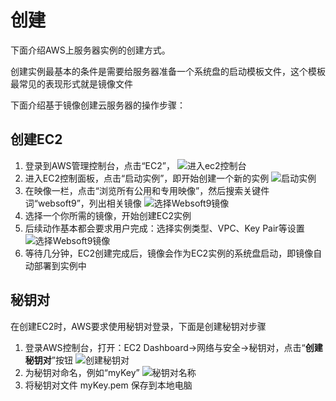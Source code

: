 # 创建

下面介绍AWS上服务器实例的创建方式。

创建实例最基本的条件是需要给服务器准备一个系统盘的启动模板文件，这个模板最常见的表现形式就是镜像文件

下面介绍基于镜像创建云服务器的操作步骤：

## 创建EC2

1. 登录到AWS管理控制台，点击“EC2”，
   ![进入ec2控制台](https://libs.websoft9.com/Websoft9/DocsPicture/en/aws/aws-ec2-websoft9.png)
2. 进入EC2控制面板，点击“启动实例”，即开始创建一个新的实例
   ![启动实例](https://libs.websoft9.com/Websoft9/DocsPicture/en/aws/aws-addec2-websoft9.png)
3. 在映像一栏，点击“浏览所有公用和专用映像”，然后搜索关键件词“websoft9”，列出相关镜像
   ![选择Websoft9镜像](https://libs.websoft9.com/Websoft9/DocsPicture/en/aws/aws-ec2image-websoft9.png)
4. 选择一个你所需的镜像，开始创建EC2实例 
5. 后续动作基本都会要求用户完成：选择实例类型、VPC、Key Pair等设置
   ![选择Websoft9镜像](http://libs.websoft9.com/Websoft9/DocsPicture/en/aws/aws-ec2createpw-websoft9.png)
6. 等待几分钟，EC2创建完成后，镜像会作为EC2实例的系统盘启动，即镜像自动部署到实例中

## 秘钥对

在创建EC2时，AWS要求使用秘钥对登录，下面是创建秘钥对步骤

1. 登录AWS控制台，打开：EC2 Dashboard->网络与安全->秘钥对，点击“**创建秘钥对**”按钮
   ![创建秘钥对](https://libs.websoft9.com/Websoft9/DocsPicture/en/aws/aws-createkeyps-websoft9.png)
2. 为秘钥对命名，例如“myKey”
   ![秘钥对名称](https://libs.websoft9.com/Websoft9/DocsPicture/en/aws/aws-keypsname-websoft9.png)
3. 将秘钥对文件 myKey.pem 保存到本地电脑